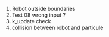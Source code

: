 1. Robot outside boundaries
2. Test 08 wrong input ?
3. k_update check
4. collision between robot and particule
